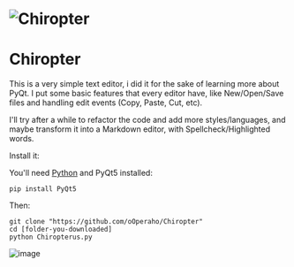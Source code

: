 # ![Chiropter](https://user-images.githubusercontent.com/61850743/157272104-89e12466-7446-4061-96a9-2190149ad91a.png)

# Chiropter

This is a very simple text editor, i did it for the sake of learning more about PyQt. I put some basic features that every editor have, like New/Open/Save files and handling edit events (Copy, Paste, Cut, etc).

I'll try after a while to refactor the code and add more styles/languages, and maybe transform it into a Markdown editor, with Spellcheck/Highlighted words.

Install it:

You'll need [Python](https://www.python.org/downloads/) and PyQt5 installed:
```
pip install PyQt5
```
Then:
```
git clone "https://github.com/oOperaho/Chiropter"
cd [folder-you-downloaded]
python Chiropterus.py
```
![image](https://user-images.githubusercontent.com/61850743/157149507-37e0fd34-5582-4f16-84bf-2945fd359ebc.png)
